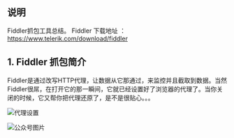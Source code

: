 ## 说明
Fiddler抓包工具总结。
Fiddler 下载地址 ：https://www.telerik.com/download/fiddler
## 1. Fiddler 抓包简介
Fiddler是通过改写HTTP代理，让数据从它那通过，来监控并且截取到数据。当然Fiddler很屌，在打开它的那一瞬间，它就已经设置好了浏览器的代理了。当你关闭的时候，它又帮你把代理还原了，是不是很贴心。。。

![代理设置](https://im-1302325494.cos.ap-nanjing.myqcloud.com/github/626593-20160118234154922-335265309.png)

![公众号图片](http://macro-oss.oss-cn-shenzhen.aliyuncs.com/mall/banner/qrcode_for_macrozheng_258.jpg)
